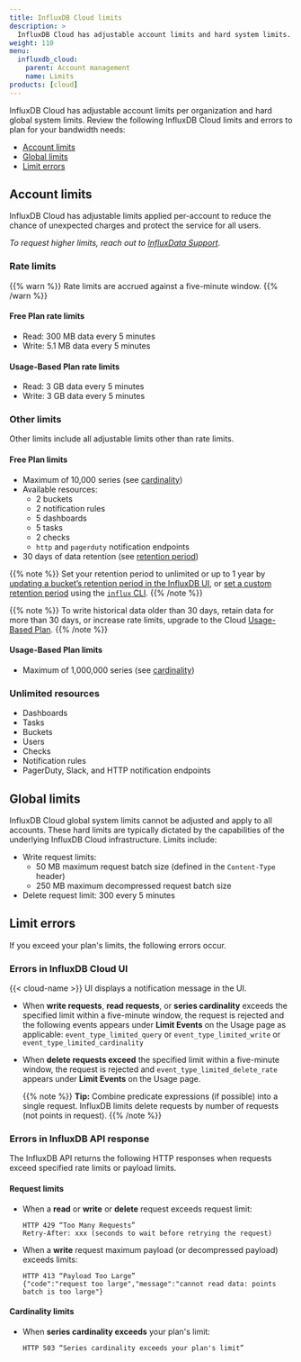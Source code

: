 ```yaml
---
title: InfluxDB Cloud limits
description: >
  InfluxDB Cloud has adjustable account limits and hard system limits.
weight: 110
menu:
  influxdb_cloud:
    parent: Account management
    name: Limits
products: [cloud]
---
```


InfluxDB Cloud has adjustable account limits per organization and hard global system limits. Review the following InfluxDB Cloud limits and errors to plan for your bandwidth needs:

- [Account limits](#account-limits)
- [Global limits](#global-limits)
- [Limit errors](#limit-errors)

<!--To estimate your projected usage costs, use the [InfluxDB Cloud pricing calculator](/influxdb/cloud/account-management/pricing-calculator/). -->

## Account limits

InfluxDB Cloud has adjustable limits applied per-account to reduce the chance of unexpected charges and protect the service for all users.

_To request higher limits, reach out to [InfluxData Support](https://support.influxdata.com/)._

### Rate limits

{{% warn %}}
Rate limits are accrued against a five-minute window.
{{% /warn %}}
<!-- Include something about how the rate limit is calculated. -->

#### Free Plan rate limits

- Read: 300 MB data every 5 minutes
- Write: 5.1 MB data every 5 minutes

#### Usage-Based Plan rate limits

- Read: 3 GB data every 5 minutes
- Write: 3 GB data every 5 minutes

### Other limits

Other limits include all adjustable limits other than rate limits.

#### Free Plan limits

- Maximum of 10,000 series (see [cardinality](/influxdb/cloud/reference/glossary/#series-cardinality))
- Available resources:
  - 2 buckets
  - 2 notification rules
  - 5 dashboards
  - 5 tasks
  - 2 checks
  - `http` and `pagerduty` notification endpoints
- 30 days of data retention (see [retention period](/influxdb/cloud/reference/glossary/#retention-period))

{{% note %}}
Set your retention period to unlimited or up to 1 year by [updating a bucket’s retention period in the InfluxDB UI](/influxdb/cloud/organizations/buckets/update-bucket/#update-a-buckets-retention-period-in-the-influxdb-ui), or [set a custom retention period](/influxdb/cloud/organizations/buckets/update-bucket/#update-a-buckets-retention-period) using the [`influx` CLI](influxdb/cloud/reference/cli/influx/).
{{% /note %}}

  {{% note %}}
To write historical data older than 30 days, retain data for more than 30 days, or increase rate limits, upgrade to the Cloud [Usage-Based Plan](/influxdb/cloud/account-management/pricing-plans/#usage-based-plan).
  {{% /note %}}

#### Usage-Based Plan limits

- Maximum of 1,000,000 series (see [cardinality](/influxdb/cloud/reference/glossary/#series-cardinality))

### Unlimited resources

  - Dashboards
  - Tasks
  - Buckets
  - Users
  - Checks
  - Notification rules
  - PagerDuty, Slack, and HTTP notification endpoints

## Global limits

InfluxDB Cloud global system limits cannot be adjusted and apply to all accounts.
These hard limits are typically dictated by the capabilities of the underlying InfluxDB Cloud infrastructure.
Limits include:

- Write request limits:
  - 50 MB maximum request batch size (defined in the `Content-Type` header)
  - 250 MB maximum decompressed request batch size
    <!-- http status code 413 with message {"code":"request too large","message":"cannot read data: points batch is too large"} -->
- Delete request limit: 300 every 5 minutes

## Limit errors

If you exceed your plan's limits, the following errors occur.

### Errors in InfluxDB Cloud UI

{{< cloud-name >}} UI displays a notification message in the UI.

- When **write requests**, **read requests**, or **series cardinality** exceeds the specified limit within a five-minute window, the request is rejected and the following events appears under **Limit Events** on the Usage page as applicable: `event_type_limited_query` or `event_type_limited_write` or `event_type_limited_cardinality`

- When **delete requests exceed** the specified limit within a five-minute window, the request is rejected and `event_type_limited_delete_rate` appears under **Limit Events** on the Usage page.
  
  {{% note %}}
**Tip:**
Combine predicate expressions (if possible) into a single request. InfluxDB limits delete requests by number of requests (not points in request).
{{% /note %}}

### Errors in InfluxDB API response

The InfluxDB API returns the following HTTP responses when requests exceed specified rate limits or payload limits.

#### Request limits

- When a **read** or **write** or **delete** request exceeds request limit:

  ```
  HTTP 429 “Too Many Requests”
  Retry-After: xxx (seconds to wait before retrying the request)
  ```

- When a **write** request maximum payload (or decompressed payload) exceeds limits:

  ```
  HTTP 413 “Payload Too Large”
  {"code":"request too large","message":"cannot read data: points batch is too large"}

  ```

#### Cardinality limits

- When **series cardinality exceeds** your plan's limit:

  ```
  HTTP 503 “Series cardinality exceeds your plan's limit”
  ```
